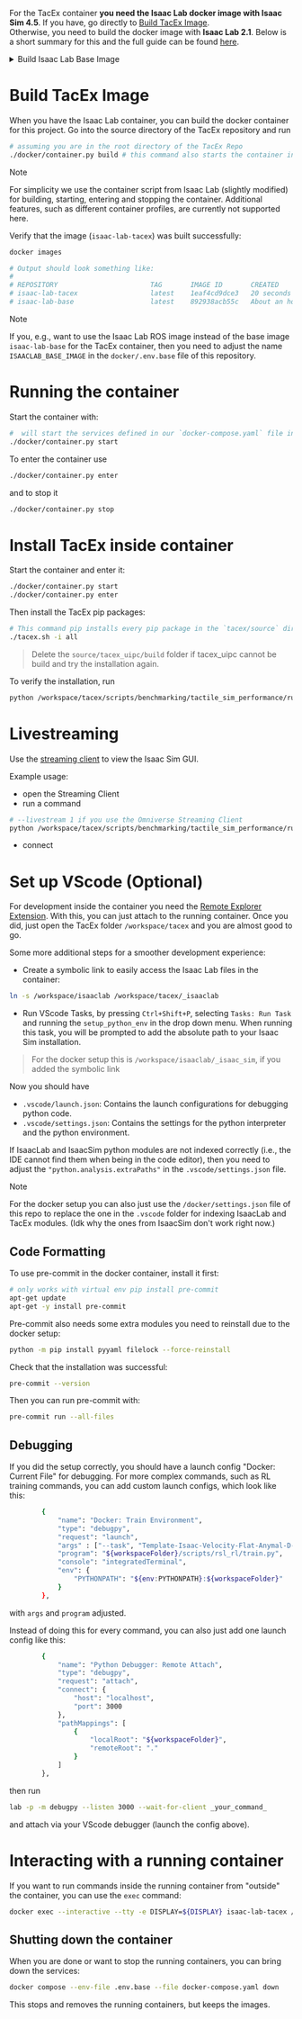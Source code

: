 For the TacEx container **you need the Isaac Lab docker image with Isaac Sim 4.5**. If you have, go directly to [Build TacEx Image](Docker-Container-Setup#build-tacex-image).\
Otherwise, you need to build the docker image with **Isaac Lab 2.1**.
Below is a short summary for this and the full guide can be found [here](https://isaac-sim.github.io/IsaacLab/main/source/deployment/docker.html#docker-guide).

<details><summary> Build Isaac Lab Base Image</summary>

> [!note] Prerequisites
>
> You need the Nvidia drivers, Docker and the Nvidia Container Toolkit installed (see [container setup](https://docs.isaacsim.omniverse.nvidia.com/latest/installation/install_container.html#container-setup))
>
> - Helpful for Driver Installation on Linux: [Driver Installation Linux](https://docs.omniverse.nvidia.com/dev-guide/latest/linux-troubleshooting.html#q1-how-to-install-a-driver)
>
> For downloading the Isaac Sim container, you need to setup your Nvidia API key:
>
> - Install the ngc client https://org.ngc.nvidia.com/setup/installers/cli (for the config just press enter twice. i.e. use the default config)
> - For setting up the API key: [api key setup](https://org.ngc.nvidia.com/setup/api-key) ![image](https://github.com/user-attachments/assets/f773bcc2-fed0-4266-9fb2-10e23b9f874f)

You need to have the Isaac Lab repo cloned:
```bash
git clone https://github.com/isaac-sim/IsaacLab
cd IsaacLab
# use Isaac Lab version 2.1
git checkout 90b79bb2d44feb8d833f260f2bf37da3487180ba
```

Then you can build the base image via:
```bash
# call this inside the root directory of Isaac Lab repo
./docker/container.py start
```

Once you have built the base Isaac Lab image, you can check it exists via:

```bash
docker images

# Output should look like this:
#
# REPOSITORY                       TAG       IMAGE ID       CREATED          SIZE
# isaac-lab-base                   latest    28be62af627e   32 minutes ago   16.9GB
```
</details>

# Build TacEx Image
When you have the Isaac Lab container, you can build the docker container for this project.
Go into the source directory of the TacEx repository and run
```bash
# assuming you are in the root directory of the TacEx Repo
./docker/container.py build # this command also starts the container in the background
```

> [!note]
>
> For simplicity we use the container script from Isaac Lab (slightly modified) for building, starting, entering and stopping the container. Additional features, such as different container profiles, are currently not supported here.

Verify that the image (`isaac-lab-tacex`) was built successfully:

```bash
docker images

# Output should look something like:
#
# REPOSITORY                       TAG       IMAGE ID       CREATED             SIZE
# isaac-lab-tacex                  latest    1eaf4cd9dce3   20 seconds ago      22.6GB
# isaac-lab-base                   latest    892938acb55c   About an hour ago   16.9GB
```

> [!note]
>
> If you, e.g., want to use the Isaac Lab ROS image instead of the base image `isaac-lab-base` for the TacEx container, then you need to adjust the name `ISAACLAB_BASE_IMAGE` in the `docker/.env.base` file of this repository.

# Running the container

Start the container with:

```bash
#  will start the services defined in our `docker-compose.yaml` file in detached mode.
./docker/container.py start
```
To enter the container use

```bash
./docker/container.py enter
```

and to stop it

```bash
./docker/container.py stop
```

<!---
> [!tip]
>
> The container script can be found in `./docker/container.py`. Just setup an alias in your `~/.bashrc` file for conveniently calling it. For example via `alias tacex="/path_to_repo/docker/container.py"`.-->

# Install TacEx inside container

Start the container and enter it:
```bash
./docker/container.py start
./docker/container.py enter
```
Then install the TacEx pip packages:
```bash
# This command pip installs every pip package in the `tacex/source` directory.
./tacex.sh -i all
```
> Delete the `source/tacex_uipc/build` folder if tacex_uipc cannot be build and try the installation again.

To verify the installation, run
```bash
python /workspace/tacex/scripts/benchmarking/tactile_sim_performance/run_ball_rolling_experiment.py --num_envs 1 --debug_vis --env uipc
```

# Livestreaming

Use the [streaming client](https://docs.isaacsim.omniverse.nvidia.com/4.5.0/installation/download.html#isaac-sim-latest-release) to view the Isaac Sim GUI.

Example usage:
- open the Streaming Client
- run a command
```bash
# --livestream 1 if you use the Omniverse Streaming Client
python /workspace/tacex/scripts/benchmarking/tactile_sim_performance/run_ball_rolling_experiment.py --livestream 2
```
- connect


# Set up VScode (Optional)

For development inside the container you need the [Remote Explorer Extension](https://marketplace.visualstudio.com/items?itemName=ms-vscode.remote-explorer). With this, you can just attach to the running container. Once you did, just open the TacEx folder `/workspace/tacex` and you are almost good to go.

<!--- make sure that env variables `${ISAACLAB_PATH}` and `ISAACLAB_EXTENSION_TEMPLATE_PATH` are set properly.
This is done automatically in the docker setup. You can set it manually like this:
```bash
export ISAACLAB_PATH="/path_to/isaaclab"
export ISAACLAB_EXTENSION_TEMPLATE_PATH="/path_to/tacex"
```-->

Some more additional steps for a smoother development experience:

- Create a symbolic link to easily access the Isaac Lab files in the container:

```bash
ln -s /workspace/isaaclab /workspace/tacex/_isaaclab
```

- Run VScode Tasks, by pressing `Ctrl+Shift+P`, selecting `Tasks: Run Task` and running the `setup_python_env` in the drop down menu. When running this task, you will be prompted to add the absolute path to your Isaac Sim installation.

> For the docker setup this is `/workspace/isaaclab/_isaac_sim`, if you added the symbolic link

Now you should have

- `.vscode/launch.json`: Contains the launch configurations for debugging python code.
- `.vscode/settings.json`: Contains the settings for the python interpreter and the python environment.

If IsaacLab and IsaacSim python modules are not indexed correctly (i.e., the IDE cannot find them when being in the code editor), then you need to adjust the `"python.analysis.extraPaths"` in the `.vscode/settings.json` file.

> [!note]
>
> For the docker setup you can also just use the `/docker/settings.json` file of this repo to replace the one in the `.vscode` folder for indexing IsaacLab and TacEx modules. (Idk why the ones from IsaacSim don't work right now.)

## Code Formatting

To use pre-commit in the docker container, install it first:

```bash
# only works with virtual env pip install pre-commit
apt-get update
apt-get -y install pre-commit
```

Pre-commit also needs some extra modules you need to reinstall due to the docker setup:

```bash
python -m pip install pyyaml filelock --force-reinstall
```

Check that the installation was successful:

```bash
pre-commit --version
```

Then you can run pre-commit with:

```bash
pre-commit run --all-files
```

## Debugging

If you did the setup correctly, you should have a launch config "Docker: Current File" for debugging. 
For more complex commands, such as RL training commands, you can add custom launch configs, which look like this:

```bash
        {
            "name": "Docker: Train Environment",
            "type": "debugpy",
            "request": "launch",
            "args" : ["--task", "Template-Isaac-Velocity-Flat-Anymal-D-v0", "--num_envs", "4096", "--headless"],
            "program": "${workspaceFolder}/scripts/rsl_rl/train.py",
            "console": "integratedTerminal",
            "env": {
                "PYTHONPATH": "${env:PYTHONPATH}:${workspaceFolder}"
            }
        },
```

with `args` and `program` adjusted.

Instead of doing this for every command, you can also just add one launch config like this:

```bash
        {
            "name": "Python Debugger: Remote Attach",
            "type": "debugpy",
            "request": "attach",
            "connect": {
                "host": "localhost",
                "port": 3000
            },
            "pathMappings": [
                {
                    "localRoot": "${workspaceFolder}",
                    "remoteRoot": "."
                }
            ]
        },
```

then run

```bash
lab -p -m debugpy --listen 3000 --wait-for-client _your_command_
```

and attach via your VScode debugger (launch the config above).

# Interacting with a running container

If you want to run commands inside the running container from "outside" the container, you can use the `exec` command:

```bash
docker exec --interactive --tty -e DISPLAY=${DISPLAY} isaac-lab-tacex /bin/bash
```

## Shutting down the container

When you are done or want to stop the running containers, you can bring down the services:

```bash
docker compose --env-file .env.base --file docker-compose.yaml down
```

This stops and removes the running containers, but keeps the images.
